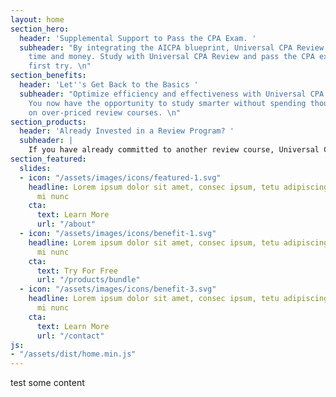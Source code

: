 ```yaml
---
layout: home
section_hero:
  header: 'Supplemental Support to Pass the CPA Exam. '
  subheader: "By integrating the AICPA blueprint, Universal CPA Review will save you
    time and money. Study with Universal CPA Review and pass the CPA exam on your
    first try. \n"
section_benefits:
  header: 'Let''s Get Back to the Basics '
  subheader: "Optimize efficiency and effectiveness with Universal CPA Review products.
    You now have the opportunity to study smarter without spending thousands of dollars
    on over-priced review courses. \n"
section_products:
  header: 'Already Invested in a Review Program? '
  subheader: |
    If you have already committed to another review course, Universal CPA Review might still be for you. Our course products are guaranteed a new look at exam multiple choice questions, and practice simulations that you haven’t yet seen.
section_featured:
  slides:
  - icon: "/assets/images/icons/featured-1.svg"
    headline: Lorem ipsum dolor sit amet, consec ipsum, tetu adipiscing, elit, praesent,
      mi nunc
    cta:
      text: Learn More
      url: "/about"
  - icon: "/assets/images/icons/benefit-1.svg"
    headline: Lorem ipsum dolor sit amet, consec ipsum, tetu adipiscing, elit, praesent,
      mi nunc
    cta:
      text: Try For Free
      url: "/products/bundle"
  - icon: "/assets/images/icons/benefit-3.svg"
    headline: Lorem ipsum dolor sit amet, consec ipsum, tetu adipiscing, elit, praesent,
      mi nunc
    cta:
      text: Learn More
      url: "/contact"
js:
- "/assets/dist/home.min.js"
---
```

test some content